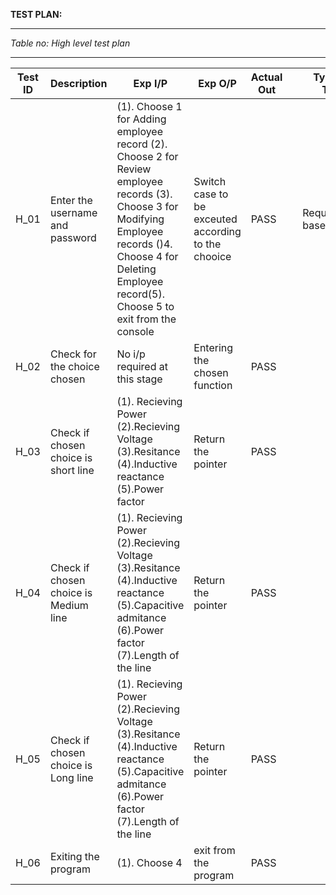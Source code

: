 **TEST PLAN:**
_ _ _ _ _ _ _ _ _ _ _ _ _ _ _ 
*Table no: High level test plan*
_ _ _ _ _ _ _ _ _ _ _ _ _ _ _ _ _
| Test ID  | Description  | Exp I/P  | Exp O/P  | Actual Out  | | Type Of Test |
|---|---|---|---|---|---|---|
| H_01  | Enter the username and password  | (1). Choose 1 for Adding employee record (2). Choose 2 for Review employee records (3). Choose 3 for Modifying Employee records ()4. Choose 4 for Deleting Employee record(5). Choose 5 to exit from the console  |Switch case to be exceuted according to the chooice   | PASS  | | Requirement based  | 
| H_02  | Check for the choice chosen  | No i/p required at this stage  | Entering the chosen function  |PASS   | |   |
| H_03  | Check if chosen choice is short line  | (1). Recieving Power (2).Recieving Voltage (3).Resitance (4).Inductive reactance (5).Power factor  | Return the pointer  | PASS  | |   |
| H_04  | Check if chosen choice is Medium line  | (1). Recieving Power (2).Recieving Voltage (3).Resitance (4).Inductive reactance (5).Capacitive admitance (6).Power factor (7).Length of the line  | Return the pointer  |PASS   | |   |
| H_05  | Check if chosen choice is Long line  | (1). Recieving Power (2).Recieving Voltage (3).Resitance (4).Inductive reactance (5).Capacitive admitance (6).Power factor (7).Length of the line  | Return the pointer  |PASS   | |   |
| H_06  | Exiting the program  |(1). Choose 4   | exit from the program  |PASS   | |   |


